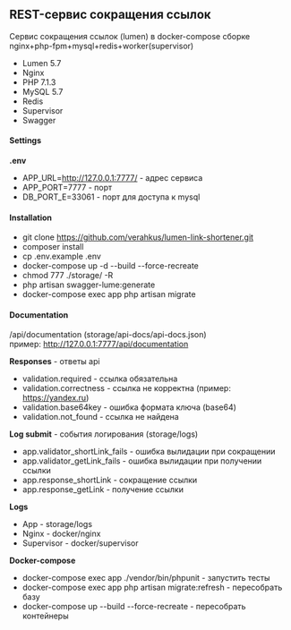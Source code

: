 ## REST-сервис сокращения ссылок
Сервис сокращения ссылок (lumen) в docker-compose сборке  
nginx+php-fpm+mysql+redis+worker(supervisor)

* Lumen 5.7
* Nginx
* PHP 7.1.3
* MySQL 5.7
* Redis
* Supervisor
* Swagger

#### Settings
**.env**
* APP_URL=http://127.0.0.1:7777/ - адрес сервиса
* APP_PORT=7777 - порт
* DB_PORT_E=33061 - порт для доступа к mysql

#### Installation
* git clone https://github.com/verahkus/lumen-link-shortener.git
* composer install
* cp .env.example .env
* docker-compose up -d --build --force-recreate
* chmod 777 ./storage/ -R
* php artisan swagger-lume:generate
* docker-compose exec app php artisan migrate

#### Documentation
/api/documentation (storage/api-docs/api-docs.json)  
пример: http://127.0.0.1:7777/api/documentation

**Responses** - ответы api
* validation.required - ссылка обязательна
* validation.correctness - ссылка не корректна (пример: https://yandex.ru)
* validation.base64key - ошибка формата ключа (base64)
* validation.not_found - ссылка не найдена

**Log submit** - события логирования (storage/logs)
* app.validator_shortLink_fails - ошибка вылидации при сокращении
* app.validator_getLink_fails - ошибка вылидации при получении ссылки
* app.response_shortLink - сокращение ссылки
* app.response_getLink - получение ссылки

**Logs**
* App - storage/logs
* Nginx - docker/nginx
* Supervisor - docker/supervisor

**Docker-compose**
* docker-compose exec app ./vendor/bin/phpunit - запустить тесты
* docker-compose exec app php artisan migrate:refresh - пересобрать базу
* docker-compose up --build --force-recreate - пересобрать контейнеры